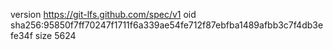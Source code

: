 version https://git-lfs.github.com/spec/v1
oid sha256:95850f7ff70247f1711f6a339ae54fe712f87ebfba1489afbb3c7f4db3efe34f
size 5624
